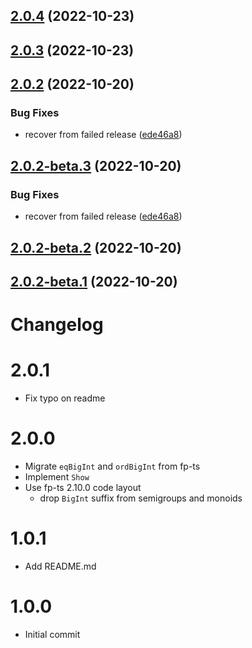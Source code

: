 ## [2.0.4](https://github.com/ericcrosson/fp-ts-bigint/compare/v2.0.3...v2.0.4) (2022-10-23)

## [2.0.3](https://github.com/ericcrosson/fp-ts-bigint/compare/v2.0.2...v2.0.3) (2022-10-23)

## [2.0.2](https://github.com/ericcrosson/fp-ts-bigint/compare/v2.0.1...v2.0.2) (2022-10-20)


### Bug Fixes

* recover from failed release ([ede46a8](https://github.com/ericcrosson/fp-ts-bigint/commit/ede46a876a90d17d7fb52c29d5b1ffa254556f17))

## [2.0.2-beta.3](https://github.com/ericcrosson/fp-ts-bigint/compare/v2.0.2-beta.2...v2.0.2-beta.3) (2022-10-20)


### Bug Fixes

* recover from failed release ([ede46a8](https://github.com/ericcrosson/fp-ts-bigint/commit/ede46a876a90d17d7fb52c29d5b1ffa254556f17))

## [2.0.2-beta.2](https://github.com/ericcrosson/fp-ts-bigint/compare/v2.0.2-beta.1...v2.0.2-beta.2) (2022-10-20)

## [2.0.2-beta.1](https://github.com/ericcrosson/fp-ts-bigint/compare/v2.0.1...v2.0.2-beta.1) (2022-10-20)

# Changelog

# 2.0.1

- Fix typo on readme

# 2.0.0

- Migrate `eqBigInt` and `ordBigInt` from fp-ts
- Implement `Show`
- Use fp-ts 2.10.0 code layout
  - drop `BigInt` suffix from semigroups and monoids

# 1.0.1

- Add README.md

# 1.0.0

- Initial commit
